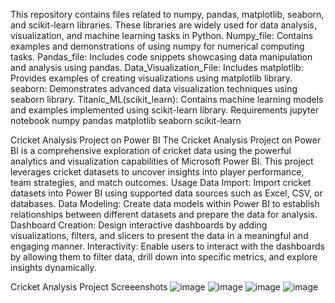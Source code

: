 This repository contains files related to numpy, pandas, matplotlib, seaborn, and scikit-learn libraries. These libraries are widely used for data analysis, visualization, and machine learning tasks in Python.
Numpy_file: Contains examples and demonstrations of using numpy for numerical computing tasks.
Pandas_file: Includes code snippets showcasing data manipulation and analysis using pandas.
Data_Visualization_File: Includes
matplotlib: Provides examples of creating visualizations using matplotlib library.
seaborn: Demonstrates advanced data visualization techniques using seaborn library.
Titanic_ML(scikit_learn): Contains machine learning models and examples implemented using scikit-learn library.
Requirements
jupyter notebook
numpy
pandas
matplotlib
seaborn
scikit-learn

Cricket Analysis Project on Power BI
The Cricket Analysis Project on Power BI is a comprehensive exploration of cricket data using the powerful analytics and visualization capabilities of Microsoft Power BI. This project leverages cricket datasets to uncover insights into player performance, team strategies, and match outcomes.
Usage
Data Import: Import cricket datasets into Power BI using supported data sources such as Excel, CSV, or databases.
Data Modeling: Create data models within Power BI to establish relationships between different datasets and prepare the data for analysis.
Dashboard Creation: Design interactive dashboards by adding visualizations, filters, and slicers to present the data in a meaningful and engaging manner.
Interactivity: Enable users to interact with the dashboards by allowing them to filter data, drill down into specific metrics, and explore insights dynamically.


Cricket Analysis Project Screeenshots
![image](https://github.com/Aayushii1811/Data-Science/assets/168402093/624b4618-1e17-4ff0-987b-9c328a0cf681)
![image](https://github.com/Aayushii1811/Data-Science/assets/168402093/1cc24802-a881-4e45-9441-8fe9a3290d66)
![image](https://github.com/Aayushii1811/Data-Science/assets/168402093/70fb56cd-fdc2-4202-9b1a-bd9a35a47ae7)
![image](https://github.com/Aayushii1811/Data-Science/assets/168402093/63d1fd05-32d5-4ca6-a390-f6792fca187e)
